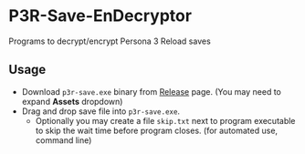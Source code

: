 # P3R-Save-EnDecryptor
Programs to decrypt/encrypt Persona 3 Reload saves

## Usage

- Download `p3r-save.exe` binary from [Release](https://github.com/illusion0001/P3R-Save-EnDecryptor/releases/latest) page. (You may need to expand **Assets** dropdown)
- Drag and drop save file into `p3r-save.exe`.
    - Optionally you may create a file `skip.txt` next to program executable to skip the wait time before program closes. (for automated use, command line)
